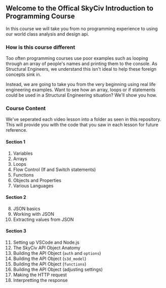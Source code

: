## Welcome to the Offical SkyCiv Introduction to Programming Course

In this course we will take you from no programming experience to using our world class analysis and design api.

### How is this course different

Too often programming courses use poor examples such as looping through an array of people's names and printing them to the console. As Structural Engineers, we understand this isn't ideal to help these foreign concepts sink in. 

Instead, we are going to take you from the very beginning using real life engineering examples. Want to see how an array, loops or if statements could be used in a Structural Engineering situation? We'll show you how.

### Course Content

We've seperated each video lesson into a folder as seen in this repository. This will provide you with the code that you saw in each lesson for future reference.

#### Section 1
1.  Variables
2.  Arrays
3.  Loops
4.  Flow Control (If and Switch statements)
5.  Functions
6.  Objects and Properties
7.  Various Languages

#### Section 2
8.  JSON basics
9.  Working with JSON
10. Extracting values from JSON

#### Section 3
11. Setting up VSCode and Node.js
12. The SkyCiv API Object Anatomy
13. Building the API Object (`auth` and `options`)
14. Building the API Object (`s3d_model`)
15. Building the API Object (`functions`)
16. Building the API Object (adjusting settings)
17. Making the HTTP request
18. Interpretting the response